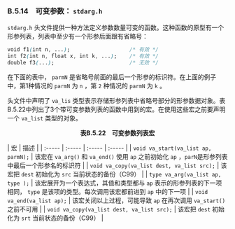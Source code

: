 ### B.5.14　可变参数： `stdarg.h` 

`stdarg.h` 头文件提供一种方法定义参数数量可变的函数。这种函数的原型有一个形参列表，列表中至少有一个形参后面跟有省略号：

```css
void f1(int n, ...);                   /* 有效 */
int f2(int n, float x, int k, ...);    /* 有效 */
double f3(...);                        /* 无效 */
```

在下面的表中， `parmN` 是省略号前面的最后一个形参的标识符。在上面的例子中，第1种情况的 `parmN` 为 `n` ，第 `2` 种情况的 `parmN` 为 `k` 。

头文件中声明了 `va_lis` 类型表示存储形参列表中省略号部分的形参数据对象。表B.5.22中列出了3个带可变参数列表的函数中用到的宏。在使用这些宏之前要声明一个 `va_list` 类型的对象。

<center class="my_markdown"><b class="my_markdown">表B.5.22　可变参数列表宏</b></center>

| 宏 | 描述 |
| :-----  | :-----  | :-----  | :-----  |
| `void va_start(va_list ap, parmN);` | 该宏在 `va_arg()` 和 `va_end()` 使用 `ap` 之前初始化 `ap` ，`parN`是形参列表中最后一个形参名的标识符 |
| `void va_copy(va_list dest, va_list src);` | 该宏把 `dest` 初始化为 `src` 当前状态的备份（C99） |
| `type va_arg(va_list ap, type );` | 该宏展开为一个表达式，其值和类型都与 `ap` 表示的形参列表的下一项相同， `type` 是该项的类型。每次调用该宏都前进到 `ap` 中的下一项 |
| `void va_end(va_list ap);` | 该宏关闭以上过程，可能导致 `ap` 在再次调用 `va_start()` 之前不可用 |
| `void va_copy(va_list dest, va_list src);` | 该宏把 `dest` 初始化为 `srt` 当前状态的备份（C99） |

